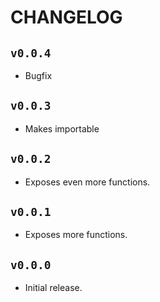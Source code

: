 # CHANGELOG

## `v0.0.4`

* Bugfix

## `v0.0.3`

* Makes importable

## `v0.0.2`

* Exposes even more functions.

## `v0.0.1`

* Exposes more functions.

## `v0.0.0`

* Initial release.
